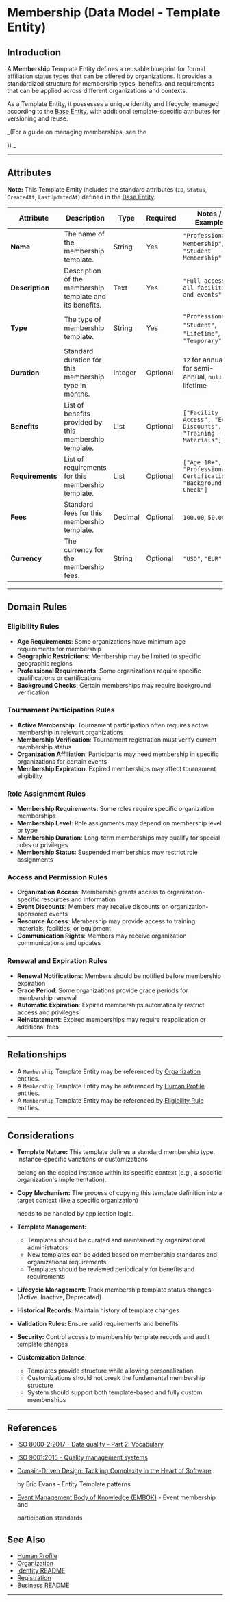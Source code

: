 # **Membership** (Data Model - Template Entity)

## **Introduction**

A **Membership** Template Entity defines a reusable blueprint for formal affiliation status types that can be offered
by organizations. It provides a standardized structure for membership types, benefits, and requirements that can be
applied across different organizations and contexts.

As a Template Entity, it possesses a unique identity and lifecycle, managed according to the [Base Entity](../../foundation/base_entity.md), with additional template-specific attributes for versioning and reuse.

_(For a guide on managing memberships, see the
<!-- [Membership User Guide](# ../user_guide/ (TODO: Create user guide) -->))._

---

## **Attributes**

**Note:** This Template Entity includes the standard attributes (`ID`, `Status`, `CreatedAt`, `LastUpdatedAt`) defined in the [Base Entity](../../foundation/base_entity.md).

| Attribute        | Description                                                                    | Type   | Required | Notes / Example                        |
| ---------------- | ------------------------------------------------------------------------------ | ------ | -------- | -------------------------------------- |
| **Name**         | The name of the membership template.                                           | String | Yes      | `"Professional Membership"`, `"Student Membership"` |
| **Description**  | Description of the membership template and its benefits.                      | Text   | Yes      | `"Full access to all facilities and events"` |
| **Type**         | The type of membership template.                                               | String | Yes      | `"Professional"`, `"Student"`, `"Lifetime"`, `"Temporary"` |
| **Duration**     | Standard duration for this membership type in months.                         | Integer| Optional | `12` for annual, `6` for semi-annual, `null` for lifetime |
| **Benefits**     | List of benefits provided by this membership template.                        | List   | Optional | `["Facility Access", "Event Discounts", "Training Materials"]` |
| **Requirements** | List of requirements for this membership template.                            | List   | Optional | `["Age 18+", "Professional Certification", "Background Check"]` |
| **Fees**         | Standard fees for this membership template.                                   | Decimal| Optional | `100.00`, `50.00` |
| **Currency**     | The currency for the membership fees.                                         | String | Optional | `"USD"`, `"EUR"` |

---

## **Domain Rules**

### **Eligibility Rules**

- **Age Requirements**: Some organizations have minimum age requirements for membership
- **Geographic Restrictions**: Membership may be limited to specific geographic regions
- **Professional Requirements**: Some organizations require specific qualifications or certifications
- **Background Checks**: Certain memberships may require background verification

### **Tournament Participation Rules**

- **Active Membership**: Tournament participation often requires active membership in relevant organizations
- **Membership Verification**: Tournament registration must verify current membership status
- **Organization Affiliation**: Participants may need membership in specific organizations for certain events
- **Membership Expiration**: Expired memberships may affect tournament eligibility

### **Role Assignment Rules**

- **Membership Requirements**: Some roles require specific organization memberships
- **Membership Level**: Role assignments may depend on membership level or type
- **Membership Duration**: Long-term memberships may qualify for special roles or privileges
- **Membership Status**: Suspended memberships may restrict role assignments

### **Access and Permission Rules**

- **Organization Access**: Membership grants access to organization-specific resources and information
- **Event Discounts**: Members may receive discounts on organization-sponsored events
- **Resource Access**: Membership may provide access to training materials, facilities, or equipment
- **Communication Rights**: Members may receive organization communications and updates

### **Renewal and Expiration Rules**

- **Renewal Notifications**: Members should be notified before membership expiration
- **Grace Period**: Some organizations provide grace periods for membership renewal
- **Automatic Expiration**: Expired memberships automatically restrict access and privileges
- **Reinstatement**: Expired memberships may require reapplication or additional fees

---

## **Relationships**

- A `Membership` Template Entity may be referenced by [Organization](../../organization/organization.md) entities.
- A `Membership` Template Entity may be referenced by [Human Profile](../../identity/profile/human.md) entities.
- A `Membership` Template Entity may be referenced by [Eligibility Rule](../../discipline/activity/variation/rule.md) entities.

---

## **Considerations**

- **Template Nature:** This template defines a standard membership type. Instance-specific variations or customizations

  belong on the copied instance within its specific context (e.g., a specific organization's implementation).

- **Copy Mechanism:** The process of copying this template definition into a target context (like a specific organization)

  needs to be handled by application logic.

- **Template Management:**
  - Templates should be curated and maintained by organizational administrators
  - New templates can be added based on membership standards and organizational requirements
  - Templates should be reviewed periodically for benefits and requirements
- **Lifecycle Management:** Track membership template status changes (Active, Inactive, Deprecated)
- **Historical Records:** Maintain history of template changes
- **Validation Rules:** Ensure valid requirements and benefits
- **Security:** Control access to membership template records and audit template changes
- **Customization Balance:**
  - Templates provide structure while allowing personalization
  - Customizations should not break the fundamental membership structure
  - System should support both template-based and fully custom memberships

---

## References

- [ISO 8000-2:2017 - Data quality - Part 2: Vocabulary](https://www.iso.org/standard/36326.html)
- [ISO 9001:2015 - Quality management systems](https://www.iso.org/standard/62085.html)
- [Domain-Driven Design: Tackling Complexity in the Heart of Software](https://www.amazon.com/Domain-Driven-Design-Tackling-Complexity-Software/dp/0321125215)

  by Eric Evans - Entity Template patterns

- [Event Management Body of Knowledge (EMBOK)](https://www.embok.org/index.php/embok-model) - Event membership and

  participation standards

## See Also

- [Human Profile](../../identity/profile/human.md)
- [Organization](../../organization/organization.md)
- [Identity README](../../identity/README.md)
- [Registration](../../registration/registration.md)
- [Business README](../../README.md)

---
